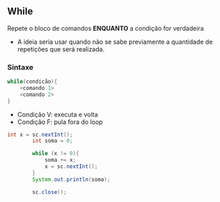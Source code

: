 ## While
Repete o bloco de comandos __ENQUANTO__ a condição for verdadeira
- A ideia seria usar quando não se sabe previamente a quantidade de repetições que será realizada.

### Sintaxe
```java
while(condicão){
    <comando 1>
    <comando 2>
}
```

- Condição V: executa e volta
- Condição F: pula fora do loop

```java
int x = sc.nextInt();
        int soma = 0;

        while (x != 0){
            soma += x;
            x = sc.nextInt();
        }
        System.out.println(soma);

        sc.close();
```